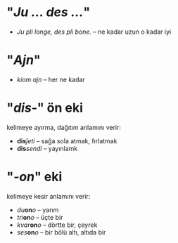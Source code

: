 # "*Ju … des …*"

- *Ju pli longe, des pli bone.* – ne kadar uzun o kadar iyi
 

# "*Ajn*"

- *kiom ajn* – her ne kadar
 

# "*dis-*" ön eki

kelimeye ayırma, dağıtım anlamını verir:

- __dis__*ĵeti* – sağa sola atmak, fırlatmak
- __dis__*sendi* – yayınlamk
 

# "*-on*" eki

kelimeye kesir anlamını verir:

- *du*__on__*o*   – yarım
- *tri*__on__*o*  – üçte bir
- *kvar*__on__*o* – dörtte bir, çeyrek
- *ses*__on__*o*  – bir bölü altı, altıda bir
 
